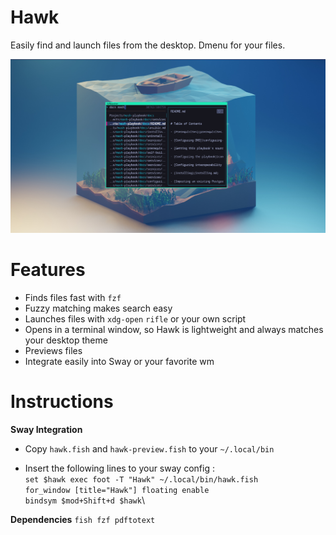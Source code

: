 # Hawk
Easily find and launch files from the desktop. Dmenu for your files.

![Screenshot](docs/screenshot1.png) 

# Features
- Finds files fast with `fzf`
- Fuzzy matching makes search easy
- Launches files with `xdg-open` `rifle` or your own script
- Opens in a terminal window, so Hawk is lightweight and always matches your desktop theme
- Previews files
- Integrate easily into Sway or your favorite wm

# Instructions
**Sway Integration**
* Copy `hawk.fish` and `hawk-preview.fish` to your `~/.local/bin`

* Insert the following lines to your sway config :\
`set $hawk exec foot -T "Hawk" ~/.local/bin/hawk.fish`\
`for_window [title="Hawk"] floating enable`\
`bindsym $mod+Shift+d $hawk`\

**Dependencies**
`fish fzf pdftotext`


